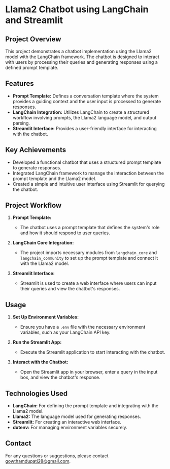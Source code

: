 # Llama2 Chatbot using LangChain and Streamlit

## Project Overview

This project demonstrates a chatbot implementation using the Llama2 model with the LangChain framework. The chatbot is designed to interact with users by processing their queries and generating responses using a defined prompt template.

## Features

- **Prompt Template:** Defines a conversation template where the system provides a guiding context and the user input is processed to generate responses.
- **LangChain Integration:** Utilizes LangChain to create a structured workflow involving prompts, the Llama2 language model, and output parsing.
- **Streamlit Interface:** Provides a user-friendly interface for interacting with the chatbot.

## Key Achievements

- Developed a functional chatbot that uses a structured prompt template to generate responses.
- Integrated LangChain framework to manage the interaction between the prompt template and the Llama2 model.
- Created a simple and intuitive user interface using Streamlit for querying the chatbot.

## Project Workflow

1. **Prompt Template:**
   - The chatbot uses a prompt template that defines the system's role and how it should respond to user queries.

2. **LangChain Core Integration:**
   - The project imports necessary modules from `langchain_core` and `langchain_community` to set up the prompt template and connect it with the Llama2 model.

3. **Streamlit Interface:**
   - Streamlit is used to create a web interface where users can input their queries and view the chatbot's responses.

## Usage

1. **Set Up Environment Variables:**
   - Ensure you have a `.env` file with the necessary environment variables, such as your LangChain API key.

2. **Run the Streamlit App:**
   - Execute the Streamlit application to start interacting with the chatbot.

3. **Interact with the Chatbot:**
   - Open the Streamlit app in your browser, enter a query in the input box, and view the chatbot's response.

## Technologies Used

- **LangChain:** For defining the prompt template and integrating with the Llama2 model.
- **Llama2:** The language model used for generating responses.
- **Streamlit:** For creating an interactive web interface.
- **dotenv:** For managing environment variables securely.

## Contact

For any questions or suggestions, please contact [gowthamdupati28@gmail.com](mailto:gowthamdupati28@gmail.com).
